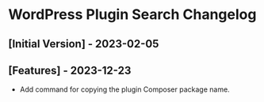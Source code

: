 # WordPress Plugin Search Changelog

## [Initial Version] - 2023-02-05

## [Features] - 2023-12-23
- Add command for copying the plugin Composer package name.